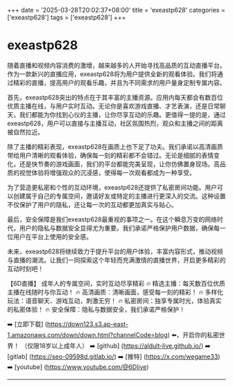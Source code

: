 +++
date = '2025-03-28T20:02:37+08:00'
title = 'exeastp628'
categories = ['exeastp628']
tags = ['exeastp628']
+++

# exeastp628

随着直播和视频内容消费的激增，越来越多的人开始寻找高品质的互动直播平台。作为一款新兴的直播应用，exeastp628将为用户提供全新的观看体验。我们将通过精彩的直播，提高用户的观看乐趣，并且为不同需求的用户量身定制专属内容。

首先，exeastp628突出的特点在于其丰富的主播资源。应用内每天都会有数百位优质主播在线，与用户实时互动。无论你是喜欢游戏直播、才艺表演，还是日常聊天，我们都能为你找到心仪的主播，让你尽享互动的乐趣。更值得一提的是，通过exeastp628，用户可以直接与主播互动，社区氛围热烈，观众和主播之间的距离被自然拉近。

除了主播的精彩表现，exeastp628在画质上也下足了功夫。我们承诺以高清画质带给用户清晰的观看体验，确保每一刻的精彩都不会错过。无论是细腻的表情变化，还是快节奏的游戏画面，我们的平台都能完美呈现，让你仿佛置身现场。高品质的视觉体验将增强观众的沉浸感，使得每一次观看都成为一种享受。

为了营造更私密和个性的互动环境，exeastp628还提供了私密房间功能。用户可以创建属于自己的专属空间，邀请好友或特定的主播进行更深入的交流。这种设置不仅保护了用户的隐私，还让每一次的互动都更加真实与贴心。

最后，安全保障是我们exeastp628最重视的事项之一。在这个瞬息万变的网络时代，用户的隐私与数据安全显得尤为重要。我们承诺严格保护用户数据，确保每一位用户在平台上使用的安全感。

未来，exeastp628将继续致力于提升平台的用户体验，丰富内容形式，推动视频与直播的潮流。让我们一同探索这个年轻而充满激情的直播世界，开启更多精彩的互动时刻吧！

【6D直播】
成年人的专属空间，实时互动尽享精彩
🔥 精选主播：每天数百位优质主播在线随时与你互动！
🔥 高清画质：清晰画面，感受每一刻的精彩！
🔥 多样化玩法：语音聊天、游戏互动，刺激无穷！
🔥 私密房间：独享专属时光，体验真实的私密体验！
🔥 安全保障：隐私与数据安全，我们承诺严格保护！

➡️ [立即下载] (https://down123.s3.ap-east-1.amazonaws.com/down/down.html?channelCode=blog) ⬅️，开启你的私密世界！
（仅限18岁以上成年人）
➡️ [github] (https://aldult-live.github.io/)
➡️ [gitlab] (https://seo-09598d.gitlab.io/)
➡️ [推特] (https://x.com/wegame33)
➡️ [youtube] (https://www.youtube.com/@6Dlive)

---

